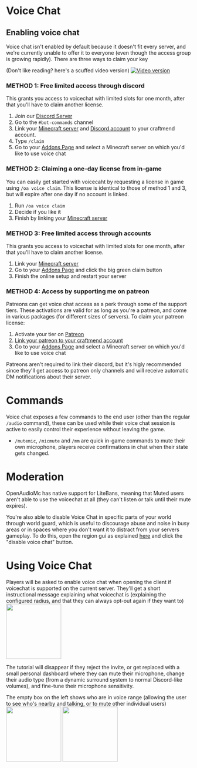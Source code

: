 # Voice Chat

## Enabling voice chat
Voice chat isn't enabled by default because it doesn't fit every server, and we're currently unable to offer it to everyone (even though the access group is growing rapidly). There are three ways to claim your key


(Don't like reading? here's a scuffed video version)
[![Video version](https://i.imgur.com/UZcZqF0.png)](https://www.youtube.com/watch?v=S29cQz094Bw)


### METHOD 1: Free limited access through discord
This grants you access to voicechat with limited slots for one month, after that you'll have to claim another license.
 1. Join our [Discord Server](https://discord.openaudiomc.net/)
 2. Go to the `#bot-commands` channel
 3. Link your [Minecraft server](account-setup.md) and [Discord account](account-links.md) to your craftmend account.
 4. Type `/claim`
 5. Go to your [Addons Page](https://account.craftmend.com/account/addons) and select a Minecraft server on which you'd like to use voice chat

### METHOD 2: Claiming a one-day license from in-game
You can easily get started with voicecaht by requesting a license in game using `/oa voice claim`. This license is identical to those of method 1 and 3, but will expire after one day if no account is linked.
1. Run `/oa voice claim`
2. Decide if you like it
3. Finish by linking your [Minecraft server](account-setup.md)

### METHOD 3: Free limited access through accounts
This grants you access to voicechat with limited slots for one month, after that you'll have to claim another license.
1. Link your [Minecraft server](account-setup.md)
2. Go to your [Addons Page](https://account.craftmend.com/account/addons) and click the big green claim button
4. Finish the online setup and restart your server

### METHOD 4: Access by supporting me on patreon
Patreons can get voice chat access as a perk through some of the support tiers. These activations are valid for as long as you're a patreon, and come in various packages (for different sizes of servers). To claim your patreon license:
 1. Activate your tier on  [Patreon](https://www.patreon.com/mindgamesnl)
 2. [Link your patreon to your craftmend account](account-links.md)
 3. Go to your [Addons Page](https://account.craftmend.com/account/addons) and select a Minecraft server on which you'd like to use voice chat

Patreons aren't required to link their discord, but it's higly recommended since they'll get access to patreon only channels and will receive automatic DM notifications about their server.

# Commands
Voice chat exposes a few commands to the end user (other than the regular `/audio` command), these can be used while their voice chat session is active to easily control their experience without leaving the game.
 - `/mutemic`, `/micmute` and `/mm` are quick in-game commands to mute their own microphone, players receive confirmations in chat when their state gets changed.

# Moderation
OpenAudioMc has native support for LiteBans, meaning that Muted users aren't able to use the voicechat at all (they can't listen or talk until their mute expires).

You're also able to disable Voice Chat in specific parts of your world through world guard, which is useful to discourage abuse and noise in busy areas or in spaces where you don't want it to distract from your servers gameplay. To do this, open the region gui as explained [here](regions.md) and click the "disable voice chat" button.

# Using Voice Chat
Players will be asked to enable voice chat when opening the client if voicechat is supported on the current server. They'll get a short instructional message explaining what voicechat is (explaining the configured radius, and that they can always opt-out again if they want to)
<br /><img src="https://i.imgur.com/izW2GLE.png" height="150px" />

The tutorial will disappear if they reject the invite, or get replaced with a small personal dashboard where they can mute their microphone, change their audio type (from a dynamic surround system to normal Discord-like volumes), and fine-tune their microphone sensitivity.

The empty box on the left shows who are in voice range (allowing the user to see who's nearby and talking, or to mute other individual users)
<br /><img src="https://i.imgur.com/Aal8Qd5.png" height="150px" />
<img src="https://i.imgur.com/e2aBjiK.png" height="150px" />


